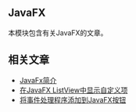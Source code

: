## JavaFX

本模块包含有关JavaFX的文章。

## 相关文章

+ [JavaFx简介](docs/JavaFx简介.md)
+ [在JavaFX ListView中显示自定义项](docs/在JavaFX-ListView中显示自定义项.md)
+ [将事件处理程序添加到JavaFX按钮](docs/将事件处理程序添加到JavaFX按钮.md)